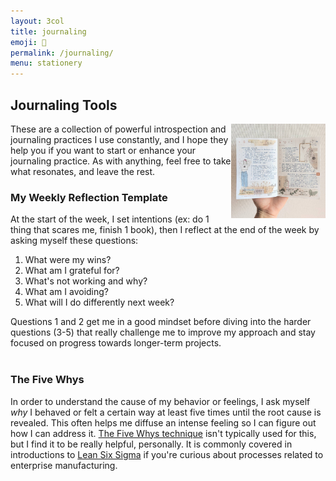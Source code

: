 ```yaml
---
layout: 3col
title: journaling
emoji: 📓
permalink: /journaling/
menu: stationery
---
```


<h2>Journaling Tools</h2>
<img class="stamp" src="/graphics/techo/journal.jpg" style="max-width: 30%;" align="right" title="an old journal spread in my Hobonichi A6">
These are a collection of powerful introspection and journaling practices I use constantly, and I hope they help you if you want to start or enhance your journaling practice. As with anything, feel free to take what resonates, and leave the rest.  
<br>

### My Weekly Reflection Template

At the start of the week, I set intentions (ex: do 1 thing that scares me, finish 1 book), then I reflect at the end of the week by asking myself these questions:

1. What were my wins?
2. What am I grateful for?
3. What's not working and why?
4. What am I avoiding?
5. What will I do differently next week?

Questions 1 and 2 get me in a good mindset before diving into the harder questions (3-5) that really challenge me to improve my approach and stay focused on progress towards longer-term projects.  
<br>

### The Five Whys

In order to understand the cause of my behavior or feelings, I ask myself _why_ I behaved or felt a certain way at least five times until the root cause is revealed. This often helps me diffuse an intense feeling so I can figure out how I can address it. <a target="_blank" href="https://en.wikipedia.org/wiki/Five_whys">The Five Whys technique</a> isn't typically used for this, but I find it to be really helpful, personally. It is commonly covered in introductions to <a target="_blank" href="https://en.wikipedia.org/wiki/Lean_Six_Sigma">Lean Six Sigma</a> if you're curious about processes related to enterprise manufacturing.
